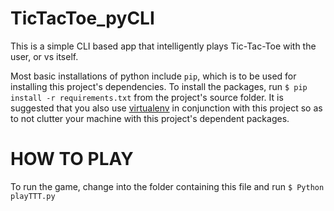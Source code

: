 TicTacToe_pyCLI
===============

This is a simple CLI based app that intelligently plays Tic-Tac-Toe with the user, or vs itself.


Most basic installations of python include `pip`, which is to be used for installing this project's dependencies. To install the packages, run `$ pip install -r requirements.txt` from the project's source folder. It is suggested that you also use [virtualenv](http://virtualenv.readthedocs.org/en/latest/) in conjunction with this project so as to not clutter your machine with this project's dependent packages.


HOW TO PLAY
===========

To run the game, change into the folder containing this file and run `$ Python playTTT.py`
